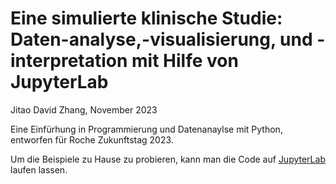 Eine simulierte klinische Studie: Daten-analyse,-visualisierung, und -interpretation mit Hilfe von JupyterLab
===
Jitao David Zhang, November 2023


Eine Einfürhung in Programmierung und Datenanaylse mit Python, entworfen für Roche Zukunftstag 2023.

Um die Beispiele zu Hause zu probieren, kann man die Code auf [JupyterLab](https://jupyter.org/try-jupyter/lab/?path=notebooks%2FIntro.ipynb) laufen lassen.

